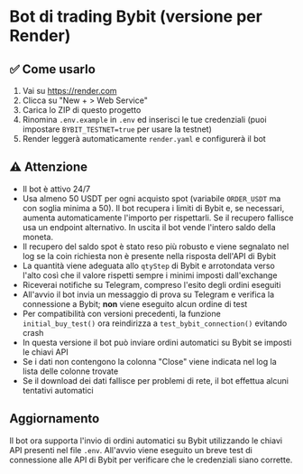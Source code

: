 # Bot di trading Bybit (versione per Render)

## ✅ Come usarlo

1. Vai su https://render.com
2. Clicca su "New + > Web Service"
3. Carica lo ZIP di questo progetto
4. Rinomina `.env.example` in `.env` ed inserisci le tue credenziali (puoi impostare `BYBIT_TESTNET=true` per usare la testnet)
5. Render leggerà automaticamente `render.yaml` e configurerà il bot

## ⚠️ Attenzione
- Il bot è attivo 24/7
- Usa almeno 50 USDT per ogni acquisto spot (variabile `ORDER_USDT` ma con
  soglia minima a 50). Il bot recupera i limiti di Bybit e, se necessari,
  aumenta automaticamente l'importo per rispettarli. Se il recupero fallisce usa
  un endpoint alternativo. In uscita il bot vende l'intero saldo della moneta.
- Il recupero del saldo spot è stato reso più robusto e viene segnalato nel log
  se la coin richiesta non è presente nella risposta dell'API di Bybit
- La quantità viene adeguata allo `qtyStep` di Bybit e arrotondata verso l'alto
  così che il valore rispetti sempre i minimi imposti dall'exchange
- Riceverai notifiche su Telegram, compreso l'esito degli ordini eseguiti
- All'avvio il bot invia un messaggio di prova su Telegram e verifica la
  connessione a Bybit; **non** viene eseguito alcun ordine di test
- Per compatibilità con versioni precedenti, la funzione `initial_buy_test()`
  ora reindirizza a `test_bybit_connection()` evitando crash
- In questa versione il bot può inviare ordini automatici su Bybit se imposti le chiavi API
- Se i dati non contengono la colonna "Close" viene indicata nel log la lista delle colonne trovate
- Se il download dei dati fallisce per problemi di rete, il bot effettua alcuni tentativi automatici

## Aggiornamento
Il bot ora supporta l'invio di ordini automatici su Bybit utilizzando le chiavi API presenti nel file `.env`.
All'avvio viene eseguito un breve test di connessione alle API di Bybit per verificare che le credenziali siano corrette.
